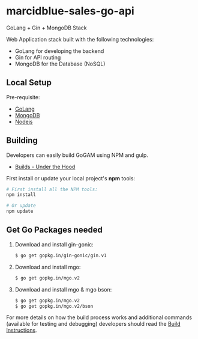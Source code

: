# marcidblue-sales-go-api

GoLang + Gin + MongoDB Stack

Web Application stack built with the following technologies:

- GoLang for developing the backend
- Gin for API routing
- MongoDB for the Database (NoSQL)

## Local Setup

Pre-requisite:

- [GoLang](https://golang.org/)
- [MongoDB](https://www.mongodb.com/)
- [Nodejs](https://nodejs.org/)

## <a name="building"></a> Building

Developers can easily build GoGAM using NPM and gulp.

- [Builds - Under the Hood](docs/guides/BUILD.md)

First install or update your local project's **npm** tools:

```bash
# First install all the NPM tools:
npm install

# Or update
npm update


```

## Get Go Packages needed

1. Download and install gin-gonic:

   ```sh
   $ go get gopkg.in/gin-gonic/gin.v1
   ```

2. Download and install mgo:

   ```sh
   $ go get gopkg.in/mgo.v2
   ```

3. Download and install mgo & mgo bson:

   ```sh
   $ go get gopkg.in/mgo.v2
   $ go get gopkg.in/mgo.v2/bson
   ```

For more details on how the build process works and additional commands (available for testing and debugging) developers should read the [Build Instructions](docs/guides/BUILD.md).

